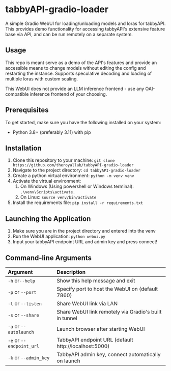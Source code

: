# tabbyAPI-gradio-loader
A simple Gradio WebUI for loading/unloading models and loras for tabbyAPI. This provides demo functionality for accessing tabbyAPI's extensive feature base via API, and can be run remotely on a separate system.

## Usage
This repo is meant serve as a demo of the API's features and provide an accessible means to change models without editing the config and restarting the instance. Supports speculative decoding and loading of multiple loras with custom scaling.

This WebUI does not provide an LLM inference frontend - use any OAI-compatible inference frontend of your choosing.

## Prerequisites

To get started, make sure you have the following installed on your system:

- Python 3.8+ (preferably 3.11) with pip

## Installation

1. Clone this repository to your machine: `git clone https://github.com/theroyallab/tabbyAPI-gradio-loader`
2. Navigate to the project directory: `cd tabbyAPI-gradio-loader`
3. Create a python virtual environment: `python -m venv venv`
4. Activate the virtual environment:
   1. On Windows (Using powershell or Windows terminal): `.\venv\Scripts\activate.`
   2. On Linux: `source venv/bin/activate`
5. Install the requirements file: `pip install -r requirements.txt`

## Launching the Application
1. Make sure you are in the project directory and entered into the venv
2. Run the WebUI application: `python webui.py`
3. Input your tabbyAPI endpoint URL and admin key and press connect!

## Command-line Arguments
| Argument                 | Description                                                  |
| :----------------------- | :----------------------------------------------------------- |
| `-h` or`--help`          |  Show this help message and exit                             |
| `-p` or `--port`         |  Specify port to host the WebUI on (default 7860)            |
| `-l` or `--listen`       |  Share WebUI link via LAN                                    |
| `-s` or `--share`        |  Share WebUI link remotely via Gradio's built in tunnel      |
| `-a` or `--autolaunch`   |  Launch browser after starting WebUI                         |
| `-e` or `--endpoint_url` |  TabbyAPI endpoint URL (default http://localhost:5000)       |
| `-k` or `--admin_key`    |  TabbyAPI admin key, connect automatically on launch         |